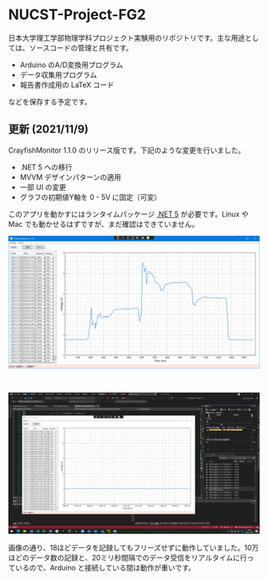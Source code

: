 # NUCST-Project-FG2
日本大学理工学部物理学科プロジェクト実験用のリポジトリです。主な用途としては、ソースコードの管理と共有です。

- Arduino のA/D変換用プログラム
- データ収集用プログラム
- 報告書作成用の LaTeX コード

などを保存する予定です。
## 更新 (2021/11/9)

CrayfishMonitor 1.1.0 のリリース版です。下記のような変更を行いました。

 - .NET 5 への移行
 - MVVM デザインパターンの適用
 - 一部 UI の変更
 - グラフの初期値Y軸を 0 - 5V に固定（可変）

このアプリを動かすにはランタイムパッケージ [.NET 5](https://dotnet.microsoft.com/download/dotnet/5.0) が必要です。Linux や Mac でも動かせるはずですが、まだ確認はできていません。

![](Images/20211109/fig02.png)

</br>

![](Images/20211109/fig01.png)

画像の通り、18ほどデータを記録してもフリーズせずに動作していました。10万ほどのデータ数の記録と、20ミリ秒間隔でのデータ受信をリアルタイムに行っているので、Arduino と接続している間は動作が重いです。
